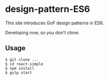 # design-pattern-ES6

This site introduces GoF design patterns in ES6.

Developing now, so you don't clone.


## Usage

```
$ git clone ...
$ cd react-simple
$ npm install
$ gulp start
```
